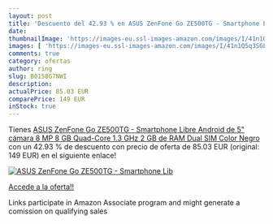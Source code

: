 ```yaml
---
layout: post
title: 'Descuento del 42.93 % en ASUS ZenFone Go ZE500TG - Smartphone Lib'
date: 
thumbnailImage: 'https://images-eu.ssl-images-amazon.com/images/I/41n1Q5q3SGL._SL200_.jpg'
images: [ 'https://images-eu.ssl-images-amazon.com/images/I/41n1Q5q3SGL._SL200_.jpg' ]
comments: true
category: ofertas
author: ring
slug: B0158G7NWI
description:
actualPrice: 85.03 EUR
comparePrice: 149 EUR
inStock: true
---
```


Tienes [ASUS ZenFone Go ZE500TG - Smartphone Libre Android de 5"  cámara 8 MP  8 GB  Quad-Core 1.3 GHz  2 GB de RAM  Dual SIM   Color Negro](https://www.amazon.es/dp/B0158G7NWI/?tag=tolees-21) con un 42.93 % de descuento con precio de oferta de 85.03 EUR (original: 149 EUR) en el siguiente enlace!

[![ASUS ZenFone Go ZE500TG - Smartphone Lib](https://images-eu.ssl-images-amazon.com/images/I/41n1Q5q3SGL._SL200_.jpg)](https://www.amazon.es/dp/B0158G7NWI/?tag=tolees-21)

[Accede a la oferta!!](https://www.amazon.es/dp/B0158G7NWI/?tag=tolees-21)

Links participate in Amazon Associate program and might generate a comission on qualifying sales


